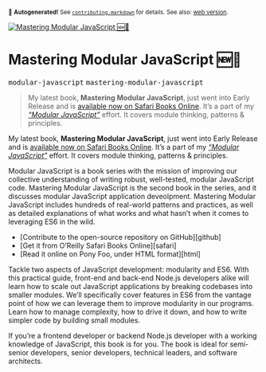 <sub>&#x1F6A8; <strong>Autogenerated!</strong> See <a href="https://github.com/ponyfoo/articles/tree/noindex/contributing.markdown"><code>contributing.markdown</code></a> for details. See also: <a href="https://ponyfoo.com/articles/mastering-modular-javascript">web version</a>.</sub>

<a href="https://ponyfoo.com/articles/mastering-modular-javascript"><div><img src="https://s3.amazonaws.com/images.ponyfoo.com/uploads/space-shuttle-774-d5f51bd152df4462a1dd48d1232b925e.jpg" alt="Mastering Modular JavaScript &#x1F195;&#x1F4D7;"></div></a>

<h1>Mastering Modular JavaScript &#x1F195;&#x1F4D7;</h1>

<p><kbd>modular-javascript</kbd> <kbd>mastering-modular-javascript</kbd></p>

<blockquote><p>My latest book, <strong>Mastering Modular JavaScript</strong>, just went into Early Release and is <a href="https://ponyfoo.com/s/mastering-modular-javascript-early-release" target="_blank" aria-label="Mastering Modular JavaScript on Safari Books Online">available now on Safari Books Online</a>. It&#x2019;s a part of my <a href="https://mjavascript.com/" target="_blank" aria-label="Modular JavaScript Book Series"><em>&#x201C;Modular JavaScript&#x201D;</em></a> effort. It covers module thinking, patterns &amp; principles.</p>
</blockquote>

<div><p>My latest book, <strong>Mastering Modular JavaScript</strong>, just went into Early Release and is <a href="https://ponyfoo.com/s/mastering-modular-javascript-early-release" target="_blank" rel="noopener noreferrer" aria-label="Mastering Modular JavaScript on Safari Books Online">available now on Safari Books Online</a>. It&#x2019;s a part of my <a href="https://mjavascript.com/" target="_blank" rel="noopener noreferrer" aria-label="Modular JavaScript Book Series"><em>&#x201C;Modular JavaScript&#x201D;</em></a> effort. It covers module thinking, patterns &amp; principles.</p></div>

<blockquote></blockquote>

<div><p>Modular JavaScript is a book series with the mission of improving our collective understanding of writing robust, well-tested, modular JavaScript code. Mastering Modular JavaScript is the second book in the series, and it discusses modular JavaScript application deveolpment. Mastering Modular JavaScript includes hundreds of real-world patterns and practices, as well as detailed explanations of what works and what hasn&#x2019;t when it comes to leveraging ES6 in the wild.</p> <ul> <li>[Contribute to the open-source repository on GitHub][github]</li> <li>[Get it from O&#x2019;Reilly Safari Books Online][safari]</li> <li>[Read it online on Pony Foo, under HTML format][html]</li> </ul></div>

<div><p>Tackle two aspects of JavaScript development: modularity and ES6. With this practical guide, front-end and back-end Node.js developers alike will learn how to scale out JavaScript applications by breaking codebases into smaller modules. We&#x2019;ll specifically cover features in ES6 from the vantage point of how we can leverage them to improve modularity in our programs. Learn how to manage complexity, how to drive it down, and how to write simpler code by building small modules.</p> <p>If you&#x2019;re a frontend developer or backend Node.js developer with a working knowledge of JavaScript, this book is for you. The book is ideal for semi-senior developers, senior developers, technical leaders, and software architects.</p></div>
